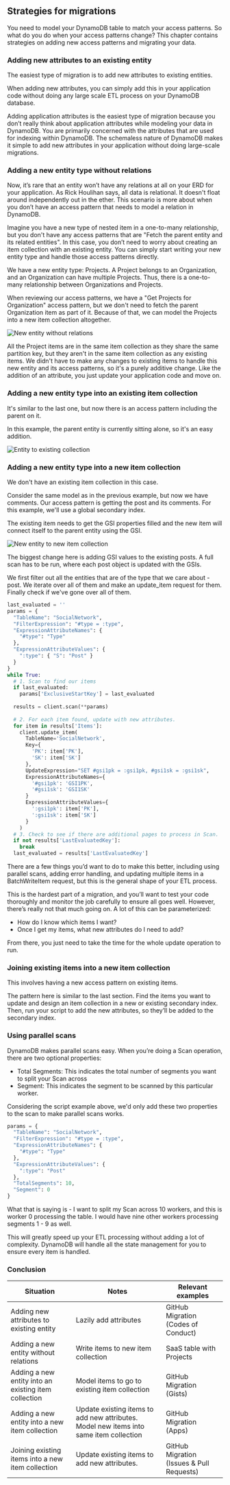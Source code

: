 ## Strategies for migrations
You need to model your DynamoDB table to match your access patterns. So what do you do when
your access patterns change? This chapter contains strategies on adding new access patterns
and migrating your data.

### Adding new attributes to an existing entity
The easiest type of migration is to add new attributes to existing entities.

When adding new attributes, you can simply add this in your application code without doing
any large scale ETL process on your DynamoDB database.

Adding application attributes is the easiest type of migration because you don’t really
think about application attributes while modeling your data in DynamoDB. You are primarily
concerned with the attributes that are used for indexing within DynamoDB. The schemaless
nature of DynamoDB makes it simple to add new attributes in your application without doing
large-scale migrations.

### Adding a new entity type without relations
Now, it’s rare that an entity won’t have any relations at all on your ERD for your
application. As Rick Houlihan says, all data is relational. It doesn't float around
independently out in the ether. This scenario is more about when you don’t have an
access pattern that needs to model a relation in DynamoDB.

Imagine you have a new type of nested item in a one-to-many relationship, but you don't
have any access patterns that are "Fetch the parent entity and its related entities".
In this case, you don’t need to worry about creating an item collection with an existing
entity. You can simply start writing your new entity type and handle those access
patterns directly.

We have a new entity type: Projects. A Project belongs to an Organization, and an
Organization can have multiple Projects. Thus, there is a one-to-many relationship
between Organizations and Projects.

When reviewing our access patterns, we have a "Get Projects for Organization" access
pattern, but we don't need to fetch the parent Organization item as part of it. Because
of that, we can model the Projects into a new item collection altogether.

![New entity without relations](./images/new-entity-without-relations.png)

All the Project items are in the same item collection as they share the same partition key,
but they aren't in the same item collection as any existing items. We didn't have to make
any changes to existing items to handle this new entity and its access patterns, so it's a
purely additive change. Like the addition of an attribute, you just update your application
code and move on.

### Adding a new entity type into an existing item collection
It's similar to the last one, but now there is an access pattern including the parent on it.

In this example, the parent entity is currently sitting alone, so it's an easy addition.

![Entity to existing collection](./images/entity-to-existing-collection.png)

### Adding a new entity type into a new item collection
We don't have an existing item collection in this case.

Consider the same model as in the previous example, but now we have comments. Our access
pattern is getting the post and its comments. For this example, we'll use a global secondary
index.

The existing item needs to get the GSI properties filled and the new item will connect itself
to the parent entity using the GSI.

![New entity to new item collection](./images/new-entity-to-new-item-collection.png)

The biggest change here is adding GSI values to the existing posts. A full scan has to be run,
where each post object is updated with the GSIs.

We first filter out all the entities that are of the type that we care about - post.
We iterate over all of them and make an update_item request for them. Finally check if
we've gone over all of them.

```python
last_evaluated = ''
params = {
  "TableName": "SocialNetwork",
  "FilterExpression": "#type = :type",
  "ExpressionAttributeNames": {
    "#type": "Type"
  },
  "ExpressionAttributeValues": {
    ":type": { "S": "Post" }
  }
}
while True:
  # 1. Scan to find our items
  if last_evaluated:
    params['ExclusiveStartKey'] = last_evaluated
    
  results = client.scan(**params)
  
  # 2. For each item found, update with new attributes.
  for item in results['Items']:
    client.update_item(
      TableName='SocialNetwork',
      Key={
        'PK': item['PK'],
        'SK': item['SK']
      },
      UpdateExpression="SET #gsi1pk = :gsi1pk, #gsi1sk = :gsi1sk",
      ExpressionAttributeNames={
        '#gsi1pk': 'GSI1PK',
        '#gsi1sk': 'GSI1SK'
      }
      ExpressionAttributeValues={
        ':gsi1pk': item['PK'],
        ':gsi1sk': item['SK']
      }
    )
  # 3. Check to see if there are additional pages to process in Scan.
  if not results['LastEvaluatedKey']:
    break
  last_evaluated = results['LastEvaluatedKey']
```

There are a few things you’d want to do to make this better, including using parallel scans,
adding error handling, and updating multiple items in a BatchWriteItem request, but this is
the general shape of your ETL process.

This is the hardest part of a migration, and you’ll want to test your code thoroughly and
monitor the job carefully to ensure all goes well. However, there’s really not that much
going on. A lot of this can be parameterized:
* How do I know which items I want?
* Once I get my items, what new attributes do I need to add?

From there, you just need to take the time for the whole update operation to run.

### Joining existing items into a new item collection
This involves having a new access pattern on existing items.

The pattern here is similar to the last section. Find the items you want to update and
design an item collection in a new or existing secondary index. Then, run your script to
add the new attributes, so they’ll be added to the secondary index.

### Using parallel scans
DynamoDB makes parallel scans easy. When you’re doing a Scan operation, there are two
optional properties:
* Total Segments: This indicates the total number of segments you want to split your
  Scan across
* Segment: This indicates the segment to be scanned by this particular worker.

Considering the script example above, we'd only add these two properties to the scan to
make parallel scans works.
```python
params = {
  "TableName": "SocialNetwork",
  "FilterExpression": "#type = :type",
  "ExpressionAttributeNames": {
    "#type": "Type"
  },
  "ExpressionAttributeValues": {
    ":type": "Post"
  },
  "TotalSegments": 10,
  "Segment": 0
}
```

What that is saying is - I want to split my Scan across 10 workers, and this is worker 0
processing the table. I would have nine other workers processing segments 1 - 9 as well.

This will greatly speed up your ETL processing without adding a lot of complexity.
DynamoDB will handle all the state management for you to ensure every item is handled.

### Conclusion
| Situation                                            | Notes                                                                                  | Relevant examples                         |
|------------------------------------------------------|----------------------------------------------------------------------------------------|-------------------------------------------|
| Adding new attributes to existing entity             | Lazily add attributes                                                                  | GitHub Migration (Codes of Conduct)       |
| Adding a new entity without relations                | Write items to new item collection                                                     | SaaS table with Projects                  |
| Adding a new entity into an existing item collection | Model items to go to existing item collection                                          | GitHub Migration (Gists)                  |
| Adding a new entity into a new item collection       | Update existing items to add new attributes. Model new items into same item collection | GitHub Migration (Apps)                   |
| Joining existing items into a new item collection    | Update existing items to add new attributes.                                           | GitHub Migration (Issues & Pull Requests) |
